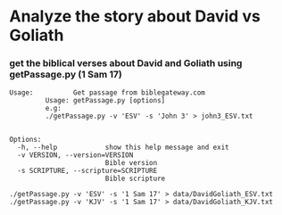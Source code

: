 # Analyze the story about David vs Goliath 

### get the biblical verses about David and Goliath using getPassage.py (1 Sam 17)

```
Usage:          Get passage from biblegateway.com
         Usage: getPassage.py [options] 
         e.g: 
         ./getPassage.py -v 'ESV' -s 'John 3' > john3_ESV.txt
         

Options:
  -h, --help            show this help message and exit
  -v VERSION, --version=VERSION
                        Bible version
  -s SCRIPTURE, --scripture=SCRIPTURE
                        Bible scripture
```

```
./getPassage.py -v 'ESV' -s '1 Sam 17' > data/DavidGoliath_ESV.txt
./getPassage.py -v 'KJV' -s '1 Sam 17' > data/DavidGoliath_KJV.txt
```
